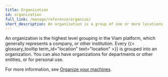 ```yaml
---
title: Organization
id: organization
full_link: /manage/reference/organize/
short_description: An organization is a group of one or more locations that helps you organize your fleet and manage who has access to your fleet.
---
```


An organization is the highest level grouping in the Viam platform, which generally represents a company, or other institution.
Every {{< glossary_tooltip term_id="location" text="location" >}} is grouped into an organization.
You can also have organizations for departments or other entities, or for personal use.

For more information, see [Organize your machines](/manage/reference/organize/).
